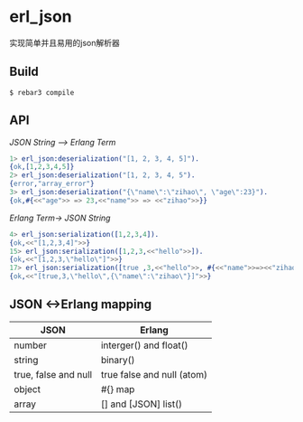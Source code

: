 erl_json
=====

实现简单并且易用的json解析器

Build
-----

    $ rebar3 compile

API
------

*JSON String —> Erlang Term* 

```erlang
1> erl_json:deserialization("[1, 2, 3, 4, 5]").
{ok,[1,2,3,4,5]}
2> erl_json:deserialization("[1, 2, 3, 4, 5"). 
{error,"array_error"}
3> erl_json:deserialization("{\"name\":\"zihao\", \"age\":23}").
{ok,#{<<"age">> => 23,<<"name">> => <<"zihao">>}}
```

*Erlang Term-> JSON String*

```erlang
4> erl_json:serialization([1,2,3,4]).
{ok,<<"[1,2,3,4]">>}
15> erl_json:serialization([1,2,3,<<"hello">>]).
{ok,<<"[1,2,3,\"hello\"]">>}
17> erl_json:serialization([true ,3,<<"hello">>, #{<<"name">>=><<"zihao">>}]).                             
{ok,<<"[true,3,\"hello\",{\"name\":\"zihao\"}]">>}
```

JSON <->Erlang mapping
------

| JSON                 | Erlang                     |
| -------------------- | -------------------------- |
| number               | interger() and float()     |
| string               | binary()                   |
| true, false and null | true false and null (atom) |
| object               | #{}  map                   |
| array                | [] and [JSON] list()       |

